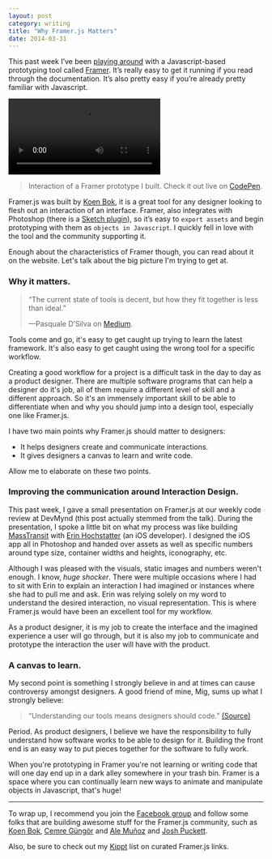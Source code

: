 ```yaml
---
layout: post
category: writing
title: "Why Framer.js Matters"
date: 2014-03-31
---
```


This past week I’ve been [playing around](https://github.com/drocarmo/framer) with a Javascript-based prototyping tool called [Framer](http://www.framerjs.com/). It’s really easy to get it running if you read through the documentation. It’s also pretty easy if you’re already pretty familiar with Javascript.

<video autoplay="autoplay" loop="loop" controls="controls" tabindex="0">
  <source src="/assets/video/framer.mov" type="video/mp4">
  Your browser does not support the video tag.
</video>

> Interaction of a Framer prototype I built. Check it out live on <a href="http://codepen.io/drocarmo/full/uylip" target="_blank">CodePen</a>.

Framer.js was built by [Koen Bok](http://koenbok.com/), it is a great tool for any designer looking to flesh out an interaction of an interface. Framer, also integrates with Photoshop (there is a [Sketch plugin](https://github.com/bomberstudios/sketch-framer)), so it’s easy to `export assets` and begin prototyping with them as `objects in Javascript`. I quickly fell in love with the tool and the community supporting it.

Enough about the characteristics of Framer though, you can read about it on the website. Let's talk about the big picture I'm trying to get at.

### Why it matters.

> “The current state of tools is decent, but how they fit together is less than ideal.”
>
>—Pasquale D’Silva on [Medium](https://medium.com/p/f755c6515368).

Tools come and go, it's easy to get caught up trying to learn the latest framework. It's also easy to get caught using the wrong tool for a specific workflow.

Creating a good workflow for a project is a difficult task in the day to day as a product designer. There are multiple software programs that can help a designer do it's job, all of them require a different level of skill and a different approach. So it's an immensely important skill to be able to differentiate when and why you should jump into a design tool, especially one like Framer.js.

I have two main points why Framer.js should matter to designers:

- It helps designers create and communicate interactions.
- It gives designers a canvas to learn and write code.

Allow me to elaborate on these two points.

### Improving the communication around Interaction Design.

This past week, I gave a small presentation on Framer.js at our weekly code review at DevMynd (this post actually stemmed from the talk). During the presentation, I spoke a little bit on what my process was like building [MassTransit](http://dribbble.com/drocarmo/projects/179244-MassTransit) with [Erin Hochstatter](https://github.com/prettyhandsome) (an iOS developer). I designed the iOS app all in Photoshop and handed over assets as well as specific numbers around type size, container widths and heights, iconography, etc.

Although I was pleased with the visuals, static images and numbers weren't enough. I know, _huge shocker_. There were multiple occasions where I had to sit with Erin to explain an interaction I had imagined or instances where she had to pull me and ask. Erin was relying solely on my word to understand the desired interaction, no visual representation. This is where Framer.js would have been an excellent tool for my workflow.

As a product designer, it is my job to create the interface and the imagined experience a user will go through, but it is also my job to communicate and prototype the interaction the user will have with the product.

### A canvas to learn.

My second point is something I strongly believe in and at times can cause controversy amongst designers. A good friend of mine, Mig, sums up what I strongly believe:

> “Understanding our tools means designers should code.” [(Source)](http://mig.io/thinks/#designers-should-code)

Period. As product designers, I believe we have the responsibility to fully understand how software works to be able to design for it. Building the front end is an easy way to put pieces together for the software to fully work.

When you're prototyping in Framer you're not learning or writing code that will one day end up in a dark alley somewhere in your trash bin. Framer is a space where you can continually learn new ways to animate and manipulate objects in Javascript, that's huge!

***

To wrap up, I recommend you join the [Facebook group](https://www.facebook.com/groups/framerjs/) and follow some folks that are building awesome stuff for the Framer.js community, such as [Koen Bok](https://github.com/koenbok), [Cemre Güngör](https://github.com/cemre) and [Ale Muñoz](https://github.com/bomberstudios) and [Josh Puckett](https://github.com/joshpuckett).

Also, be sure to check out my [Kippt](https://kippt.com/drocarmo/framerjs) list on curated Framer.js links.
